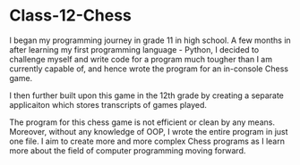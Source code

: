 # Class-12-Chess

I began my programming journey in grade 11 in high school. A few months in after learning my first programming language - Python, I decided to challenge myself and write code for a program much tougher than I am currently capable of, and hence wrote the program for an in-console Chess game.

I then further built upon this game in the 12th grade by creating a separate applicaiton which stores transcripts of games played. 

The program for this chess game is not efficient or clean by any means. Moreover, without any knowledge of OOP, I wrote the entire program in just one file. I aim to create more and more complex Chess programs as I learn more about the field of computer programming moving forward.
